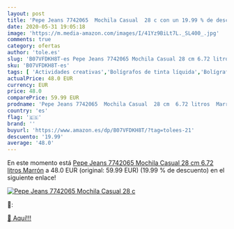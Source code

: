 ```yaml
---
layout: post
title: 'Pepe Jeans 7742065  Mochila Casual  28 c con un 19.99 % de descuento'
date: 2020-05-31 19:05:18
image: 'https://m.media-amazon.com/images/I/41Yz9BiLt7L._SL400_.jpg'
comments: true
category: ofertas
author: 'tole.es'
slug: 'B07VFDKH8T-es Pepe Jeans 7742065 Mochila Casual 28 cm 6.72 litros Marrón'
sku: 'B07VFDKH8T-es'
tags: [ 'Actividades creativas','Bolígrafos de tinta líquida','Bolígrafos y recambios','Bolígrafos, lápices y útiles de escritura','Juguetes','Juguetes y juegos','Material de educación infantil','Material de escritura y dibujo para niños','Material escolar y educativo','Mosaicos para niños','Oficina y papelería','Pinturas','Rotuladores de colores para niños','Témperas y pinturas para murales','mochila', ]
actualPrice: 48.0 EUR
currency: EUR
price: 48.0
comparePrice: 59.99 EUR
prodname: 'Pepe Jeans 7742065  Mochila Casual  28 cm  6.72 litros  Marrón'
country: 'es'
flag: '🇪🇸'
brand: ''
buyurl: 'https://www.amazon.es/dp/B07VFDKH8T/?tag=tolees-21'
descuento: '19.99'
average: '48.0'
---
```


En este momento está [Pepe Jeans 7742065  Mochila Casual  28 cm  6.72 litros  Marrón](https://www.amazon.es/dp/B07VFDKH8T/?tag=tolees-21) a 48.0 EUR (original: 59.99 EUR) (19.99 %  de descuento) en el siguiente enlace!

[![Pepe Jeans 7742065  Mochila Casual  28 c](https://m.media-amazon.com/images/I/41Yz9BiLt7L._SL400_.jpg)](https://www.amazon.es/dp/B07VFDKH8T/?tag=tolees-21)

🔎:


[🛒 Aquí!!!](https://www.amazon.es/dp/B07VFDKH8T/?tag=tolees-21)
